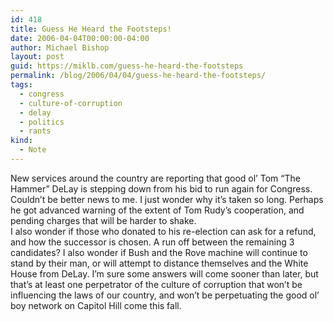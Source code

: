 ```yaml
---
id: 418
title: Guess He Heard the Footsteps!
date: 2006-04-04T00:00:00-04:00
author: Michael Bishop
layout: post
guid: https://miklb.com/guess-he-heard-the-footsteps
permalink: /blog/2006/04/04/guess-he-heard-the-footsteps/
tags:
  - congress
  - culture-of-corruption
  - delay
  - politics
  - rants
kind:
  - Note
---
```

<p>New services around the country are reporting that good ol’ Tom “The Hammer” DeLay is stepping down from his bid to run again for Congress.  Couldn’t be better news to me.  I just wonder why it’s taken so long.  Perhaps he got advanced warning of the extent of Tom Rudy’s cooperation, and pending charges that will be harder to shake.<br />
I also wonder if those who donated to his re-election can ask for a refund, and how the successor is chosen.  A run off between the remaining 3 candidates?
I also wonder if Bush and the Rove machine will continue to stand by their man, or will attempt to distance themselves and the White House from DeLay.
I’m sure some answers will come sooner than later, but that’s at least one perpetrator of the culture of corruption that won’t be influencing the laws of our country, and won’t be perpetuating the good ol’ boy network on Capitol Hill come this fall.</p>